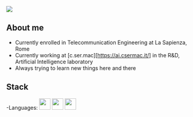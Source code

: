 ![](https://github.com/lamb-does-code/lamb-does-code/blob/main/assets/bg.png)

## About me

- Currently enrolled in Telecommunication Engineering at La Sapienza, Rome
- Currently working at [c.ser.mac][https://ai.csermac.it/] in the R&D, Artificial Intelligence laboratory
- Always trying to learn new things here and there

## Stack
-Languages: <img src = 'https://github.com/lamb-does-code/lamb-does-code/blob/main/assets/logos/pythonlogo.png' width='30'/> 
<img src = 'https://github.com/lamb-does-code/lamb-does-code/blob/main/assets/logos/clogo.svg' width='30'/> 
<img src = 'https://github.com/lamb-does-code/lamb-does-code/blob/main/assets/logos/Matlab_Logo.png' width='30'/>
